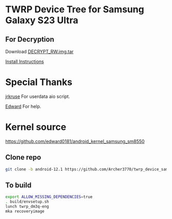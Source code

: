 # TWRP Device Tree for Samsung Galaxy S23 Ultra

## For Decryption
Download [DECRYPT_RW.img.tar](https://github.com/Archer3770/Release/releases/download/Release/USERDATA_AIO_SM-S918x_DECRYPT_RW.img.tar) 

[Install Instructions](https://xdaforums.com/t/sm-s918b-0-one-ui-6-1-userdata_aio-odin-flashable-to-remove-encryption-make-rom-rw-install-twrp-root-use-on-stock-firmware-unlocked-bootloaders.4610061/)

# Special Thanks 
[jrkruse](https://xdaforums.com/m/jrkruse.1949695/) For userdata aio script.

[Edward](https://github.com/edward0181) For help.

# Kernel source 
https://github.com/edward0181/android_kernel_samsung_sm8550

## Clone repo
```bash 
git clone -b android-12.1 https://github.com/Archer3770/twrp_device_samsung_dm3q device/samsung/dm3q
```

## To build 
```bash
export ALLOW_MISSING_DEPENDENCIES=true
. build/envsetup.sh
lunch twrp_dm3q-eng
mka recoveryimage
```
